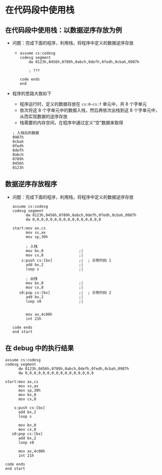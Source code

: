 # 在代码段中使用栈



## 在代码段中使用栈：以数据逆序存放为例



-   问题：完成下面的程序，利用栈，将程序中定义的数据逆序存放

    -   ```assembly
        assume cs:codesg
        codesg segment
            dw 0123h,0456h,0789h,0abch,0defh,0fedh,0cbah,0987h
            
            ; ???
            
        code ends
        end
        ```

-   程序的思路大致如下

    -   程序运行时，定义的数据存放在 `cs:0~cs:f` 单元中，共 8 个字单元
    -   依次将这 8 个字单元中的数据入栈，然后再依次出栈到这 8 个字单元中，从而实现数据的逆序存放
    -   栈需要的内存空间，在程序中通过定义“空”数据来取得

    ```assembly
    ; 入栈后的数据
    0987h
    0cbah
    0fedh
    0defh
    0abch
    0789h
    0456h
    0123h
    ```

    

## 数据逆序存放程序



-   问题：完成下面的程序，利用栈，将程序中定义的数据逆序存放

    ```assembly
    assume cs:codesg
    codesg segment
          dw 0123h,0456h,0789h,0abch,0defh,0fedh,0cbah,0987h
          dw 0,0,0,0,0,0,0,0,0,0,0,0,0,0,0,0
          
    start:mov ax,cs
          mov ss,ax
          mov sp,30h
          
          ; 入栈
          mov bx,0                ;|
          mov cx,8                ;|
        s:push cs:[bx]            ;|  ; 示例代码 1
          add bx,2                ;|
          loop s                  ;|    
          
          ; 出栈
          mov bx,0                ;|    
          mov cx,8                ;|    
       s0:pop cs:[bx]             ;|  ; 示例代码 2
          add bx,2                ;|    
          loop s0                 ;|   
          
          
          mov ax,4c00h
          int 21h
        
    code ends
    end start
    ```
    





## 在 debug 中的执行结果



```assembly
assume cs:codesg
codesg segment
      dw 0123h,0456h,0789h,0abch,0defh,0fedh,0cbah,0987h
      dw 0,0,0,0,0,0,0,0,0,0,0,0,0,0,0,0
      
start:mov ax,cs
      mov ss,ax
      mov sp,30h
      mov bx,0
      mov cx,8
      
    s:push cs:[bx]
      add bx,2
      loop s
      
      mov bx,0
      mov cx,8
   s0:pop cs:[bx]
      add bx,2
      loop s0
      
      mov ax,4c00h
      int 21h

code ends
end start
```

